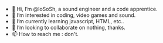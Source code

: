 - 👋 Hi, I’m @loSoSh, a sound engineer and a code apprentice.
- 👀 I’m interested in coding, video games and sound.
- 🌱 I’m currently learning javascript, HTML, etc..
- 💞️ I’m looking to collaborate on nothing, thanks.
- 📫 How to reach me : don't.

<!---
loSoSh/loSoSh is a ✨ special ✨ repository because its `README.md` (this file) appears on your GitHub profile.
You can click the Preview link to take a look at your changes.
--->
